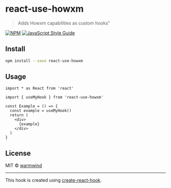 # react-use-howxm

> Adds Howxm capabilities as custom hooks&quot;

[![NPM](https://img.shields.io/npm/v/react-use-howxm.svg)](https://www.npmjs.com/package/react-use-howxm) [![JavaScript Style Guide](https://img.shields.io/badge/code_style-standard-brightgreen.svg)](https://standardjs.com)

## Install

```bash
npm install --save react-use-howxm
```

## Usage

```tsx
import * as React from 'react'

import { useMyHook } from 'react-use-howxm'

const Example = () => {
  const example = useMyHook()
  return (
    <div>
      {example}
    </div>
  )
}
```

## License

MIT © [warmwind](https://github.com/warmwind)

---

This hook is created using [create-react-hook](https://github.com/hermanya/create-react-hook).
